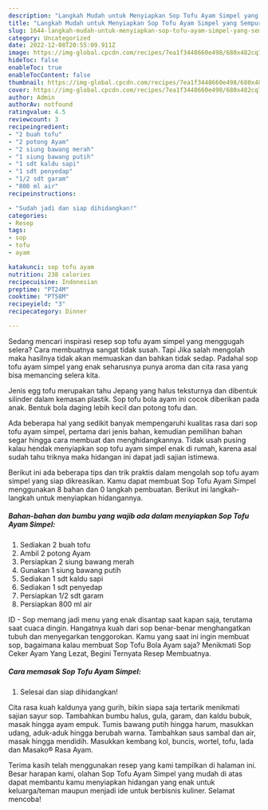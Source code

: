 ```yaml
---
description: "Langkah Mudah untuk Menyiapkan Sop Tofu Ayam Simpel yang Sempurna, Buat Buka Puasa Bikin Ngiler"
title: "Langkah Mudah untuk Menyiapkan Sop Tofu Ayam Simpel yang Sempurna, Buat Buka Puasa Bikin Ngiler"
slug: 1644-langkah-mudah-untuk-menyiapkan-sop-tofu-ayam-simpel-yang-sempurna-buat-buka-puasa-bikin-ngiler
category: Uncategorized
date: 2022-12-08T20:55:09.911Z
image: https://img-global.cpcdn.com/recipes/7ea1f3448660e498/680x482cq70/sop-tofu-ayam-simpel-foto-resep-utama.jpg
hideToc: false
enableToc: true
enableTocContent: false
thumbnail: https://img-global.cpcdn.com/recipes/7ea1f3448660e498/680x482cq70/sop-tofu-ayam-simpel-foto-resep-utama.jpg
cover: https://img-global.cpcdn.com/recipes/7ea1f3448660e498/680x482cq70/sop-tofu-ayam-simpel-foto-resep-utama.jpg
author: Admin
authorAv: notfound
ratingvalue: 4.5
reviewcount: 3
recipeingredient:
- "2 buah tofu"
- "2 potong Ayam"
- "2 siung bawang merah"
- "1 siung bawang putih"
- "1 sdt kaldu sapi"
- "1 sdt penyedap"
- "1/2 sdt garam"
- "800 ml air"
recipeinstructions:

- "Sudah jadi dan siap dihidangkan!"
categories:
- Resep
tags:
- sop
- tofu
- ayam

katakunci: sop tofu ayam 
nutrition: 238 calories
recipecuisine: Indonesian
preptime: "PT24M"
cooktime: "PT58M"
recipeyield: "3"
recipecategory: Dinner

---
```



Sedang mencari inspirasi resep sop tofu ayam simpel yang menggugah selera? Cara membuatnya sangat tidak susah. Tapi Jika salah mengolah maka hasilnya tidak akan memuaskan dan bahkan tidak sedap. Padahal sop tofu ayam simpel yang enak seharusnya punya aroma dan cita rasa yang bisa memancing selera kita.


Jenis egg tofu merupakan tahu Jepang yang halus teksturnya dan dibentuk silinder dalam kemasan plastik. Sop tofu bola ayam ini cocok diberikan pada anak. Bentuk bola daging lebih kecil dan potong tofu dan.

Ada beberapa hal yang sedikit banyak mempengaruhi kualitas rasa dari sop tofu ayam simpel, pertama dari jenis bahan, kemudian pemilihan bahan segar hingga cara membuat dan menghidangkannya. Tidak usah pusing kalau hendak menyiapkan sop tofu ayam simpel enak di rumah, karena asal sudah tahu triknya maka hidangan ini dapat jadi sajian istimewa.


Berikut ini ada beberapa tips dan trik praktis dalam mengolah sop tofu ayam simpel yang siap dikreasikan. Kamu dapat membuat Sop Tofu Ayam Simpel menggunakan 8 bahan dan 0 langkah pembuatan. Berikut ini langkah-langkah untuk menyiapkan hidangannya.

<!--inarticleads1-->

##### Bahan-bahan dan bumbu yang wajib ada dalam menyiapkan Sop Tofu Ayam Simpel:

1. Sediakan 2 buah tofu
1. Ambil 2 potong Ayam
1. Persiapkan 2 siung bawang merah
1. Gunakan 1 siung bawang putih
1. Sediakan 1 sdt kaldu sapi
1. Sediakan 1 sdt penyedap
1. Persiapkan 1/2 sdt garam
1. Persiapkan 800 ml air


ID - Sop memang jadi menu yang enak disantap saat kapan saja, terutama saat cuaca dingin. Hangatnya kuah dari sop benar-benar menghangatkan tubuh dan menyegarkan tenggorokan. Kamu yang saat ini ingin membuat sop, bagaimana kalau membuat Sop Tofu Bola Ayam saja? Menikmati Sop Ceker Ayam Yang Lezat, Begini Ternyata Resep Membuatnya. 

<!--inarticleads2-->

##### Cara memasak Sop Tofu Ayam Simpel:


1. Selesai dan siap dihidangkan!

Cita rasa kuah kaldunya yang gurih, bikin siapa saja tertarik menikmati sajian sayur sop. Tambahkan bumbu halus, gula, garam, dan kaldu bubuk, masak hingga ayam empuk. Tumis bawang putih hingga harum, masukkan udang, aduk-aduk hingga berubah warna. Tambahkan saus sambal dan air, masak hingga mendidih. Masukkan kembang kol, buncis, wortel, tofu, lada dan Masako® Rasa Ayam. 

Terima kasih telah menggunakan resep yang kami tampilkan di halaman ini. Besar harapan kami, olahan Sop Tofu Ayam Simpel yang mudah di atas dapat membantu kamu menyiapkan hidangan yang enak untuk keluarga/teman maupun menjadi ide untuk berbisnis kuliner. Selamat mencoba!
